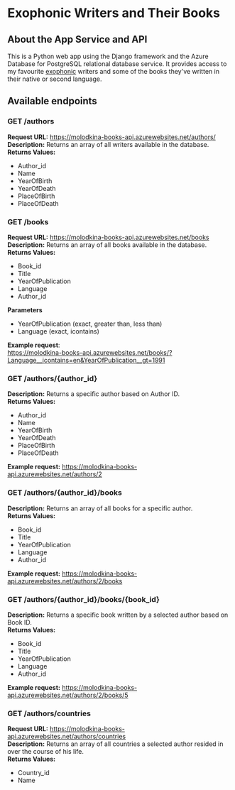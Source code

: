 #  Exophonic Writers and Their Books
## About the App Service and API

This is a Python web app using the Django framework and the Azure Database for PostgreSQL relational database service. It provides access to my favourite [exophonic](https://en.wiktionary.org/wiki/exophonic) writers and some of the books they've written in their native or second language.

## Available endpoints

### GET /authors
**Request URL:** https://molodkina-books-api.azurewebsites.net/authors/<br>
**Description:** Returns an array of all writers available in the database.<br>
**Returns Values:**
* Author_id
* Name
* YearOfBirth
* YearOfDeath
* PlaceOfBirth
* PlaceOfDeath

### GET /books
**Request URL:** https://molodkina-books-api.azurewebsites.net/books<br>
**Description:** Returns an array of all books available in the database.<br>
**Returns Values:**
* Book_id
* Title
* YearOfPublication
* Language
* Author_id<br>

**Parameters**
* YearOfPublication (exact, greater than, less than)
* Language (exact, icontains)<br>

**Example request**:<br> https://molodkina-books-api.azurewebsites.net/books/?Language__icontains=en&YearOfPublication__gt=1991

### GET /authors/{author_id}
**Description:** Returns a specific author based on Author ID.<br>
**Returns Values:**
* Author_id
* Name
* YearOfBirth
* YearOfDeath
* PlaceOfBirth
* PlaceOfDeath<br>

**Example request:** https://molodkina-books-api.azurewebsites.net/authors/2<br>

### GET /authors/{author_id}/books
**Description:** Returns an array of all books for a specific author.<br>
**Returns Values:**
* Book_id
* Title
* YearOfPublication
* Language
* Author_id<br>

**Example request:** https://molodkina-books-api.azurewebsites.net/authors/2/books<br>

### GET /authors/{author_id}/books/{book_id}
**Description:** Returns a specific book written by a selected author based on Book ID.<br>
**Returns Values:**
* Book_id
* Title
* YearOfPublication
* Language
* Author_id<br>

**Example request:** https://molodkina-books-api.azurewebsites.net/authors/2/books/5<br>

### GET /authors/countries
**Request URL:** https://molodkina-books-api.azurewebsites.net/authors/countries<br>
**Description:** Returns an array of all countries a selected author resided in over the course of his life.<br>
**Returns Values:**
* Country_id
* Name
